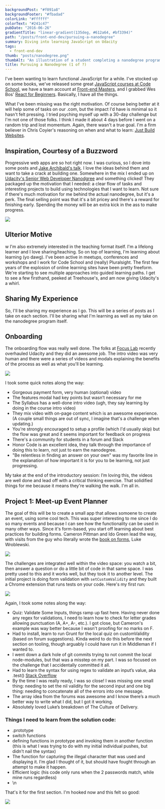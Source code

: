 ```yaml
---
backgroundPost: "#f091a8"
backgroundFooter: "#fbadad"
colorLink: "#ffffff"
colorText: "#241c47"
pubDate: "2016-06-26"
gradientTitle: "linear-gradient(135deg, #612a64, #bf3394)"
path: "/posts/front-end-dev/pursuing-a-nanodegree"
summary: Diving into learning JavaScript on Udacity
tags:
  - front-end-dev
thumb: "posts/nanodegree.png"
thumbAlt: "An illustration of a student completing a nanodegree program, with a laptop and coding books on a desk, in the style of a vector graphic design, viewed from a top-down perspective --v 5 --ar 3:2"
title: Pursuing a Nanodegree (1 of ?)
---
```


I've been wanting to learn functional JavaScript for a while. I've stocked up on some books, we've released some great [JavaScript courses at Code School](https://codeschool.com/paths/javascript), we have a team account at [Front-end Masters](https://frontendmasters.com), and I grabbed Wes Bos' [React for Beginners](https://reactforbeginners.com). Basically, I have all the things.

What I've been missing was the right motivation. Of course being better at it will help some of tasks on our .com, but the impact I'd have is minimal so it hasn't felt pressing. I tried psyching myself up with a 30-day challenge but I'm not one of those folks. I think I made it about 4 days before I went on a random trip and lost momentum. Again, there wasn't a true goal. I'm a firm believer in Chris Coyier's reasoning on when and what to learn: [Just Build Websites](http://justbuildwebsites.com).

## Inspiration, Courtesy of a Buzzword

Progressive web apps are so hot right now. I was curious, so I dove into some posts and [Jake Archibald's talk](https://www.youtube.com/watch?v=cmGr0RszHc8). I love the ideas behind them and want to take a crack at building one. Somewhere in the mix I ended up on [Udacity's Senior Web Developer Nanodgree](https://www.udacity.com/course/senior-web-developer-nanodegree--nd802#) and something clicked! They packaged up the motivation that I needed: a clear flow of tasks and interesting projects to build using technologies that I want to learn. Not sure if there's much motivation for me behind the actual nanodegree, but it's a perk. The final selling point was that it's a bit pricey and there's a reward for finishing early. Spending the money will be an extra kick in the ass to make progress.

![](/posts/front-end-dev/pursuing-a-nanodegree/syllabus.png)

## Ulterior Motive

w
I'm also extremely interested in the teaching format itself. I'm a lifelong learner and I love sharing/teaching. So on top of learning, I'm learning about learning (yo dawg). I've been active in meetups, conferences and workshops and I work for Code School and (really) Pluralsight. The first few years of the explosion of online learning sites have been pretty freeform. We're starting to see multiple approaches into guided learning paths. I get to see a few firsthand, peeked at Treehouse's, and am now giving Udacity's a whirl.

## Sharing My Experience

So, I'll be sharing my experience as I go. This will be a series of posts as I take on each section. I'll be sharing what I'm learning as well as my take on the nanodegree program itself.

## Onboarding

The onboarding flow was really well done. The folks at [Focus Lab](http://focuslabllc.com/) recently overhauled Udacity and they did an awesome job. The intro video was very human and there were a series of videos and modals explaining the benefits of the process as well as what you'll be learning.

![](/posts/front-end-dev/pursuing-a-nanodegree/video.png)

I took some quick notes along the way:

- Gorgeous payment form, very human (optional) video
- The features modal had key points but wasn’t necessary for me
- The Syllabus has a well-done intro video (ugh, they say learning by doing in the course intro video)
- They mix video with on-page content which is an awesome experience. (A couple small things are out of sync, I imagine that's a challenge when updating.)
- You're strongly encouraged to setup a profile (which I'd usually skip) but the flow was great and it seems important for feedback on progress
- There's a community for students in a forum and Slack
- Honor Code is an excellent idea, they talk through the importance of doing this to learn, not just to earn the nanodegree.
- "Be relentless in finding an answer on your own" was my favorite line in the explanation of how important it is for you to be learning, not just progressing.

My take at the end of the introductory session: I’m loving this, the videos are well done and lead off with a critical thinking exercise. That solidified things for me because it means they're walking the walk. I'm all in.

## Project 1: Meet-up Event Planner

The goal of this will be to create a small app that allows somoene to create an event, using some cool tech. This was super interesting to me since I do so many events and because I can see how the functionality can be used in many other ways. Since it's form-based, you start off learning about best practices for building forms. Cameron Pittman and Ido Green lead the way, with visits from the guy who literally wrote the [book on forms](http://www.lukew.com/resources/web_form_design.asp), Luke Wroblewski.

![](/posts/front-end-dev/pursuing-a-nanodegree/cameron-ido.jpg)

The challenges are integrated well within the video space: you watch a bit, then answer a question or do a little bit of code in that same space. I was pretty used to this and it works well, but they took it to another level. The initial project is doing form validation with `setCustomValidity` and they built a Chrome extension that runs tests on your code. Here's my first run:

![](/posts/front-end-dev/pursuing-a-nanodegree/extension.png)

Again, I took some notes along the way:

- Quiz: Validate Some Inputs, things ramp up fast here. Having never done any regex for validations, I need to learn how to check for letter grades allowing punctuation (A, A+, A-, etc.). I got close, but Cameron's example was way better because I wasn't proofing for no marks on F.
- Had to install, learn to run Grunt for the local quiz on customValidity (based on forum suggestions). Kinda weird to do this before the next section on tooling, though arguably I could have run it in Middleman if I wanted to.
- I went down a dark hole of git commits trying to not commit the local node-modules, but that was a misstep on my part. I was so focused on the challenge that I accidentally committed it all.
- Had to learn the syntax for using regex to validate an input’s value, aka .test() [Stack Overflow](http://stackoverflow.com/questions/6603015/check-whether-a-string-matches-a-regex)
- By the time I was really ready, I was so close! I was missing one small thing: needing to set the nil validity for the second input and one big thing: needing to concatenate all of the errors into one message.
- The array idea from the forums was awesome and I know there’s a much better way to write what I did, but I got it working.
- Absolutely loved Luke’s breakdown of The Culture of Delivery.

### Things I need to learn from the solution code:

- .prototype
- switch functions
- defining functions in prototype and invoking them in another function (this is what I was trying to do with my initial individual pushes, but didn’t nail the syntax)
- The function for capturing the illegal character that was used and displaying it. I’m glad I thought of it, but should have fought through an attempt to make it happen.
- Efficient logic (his code only runs when the 2 passwords match, while mine runs regardless)
- \n

That's it for the first section. I'm hooked now and this felt so good:

![](/posts/front-end-dev/pursuing-a-nanodegree/success-form.png)
